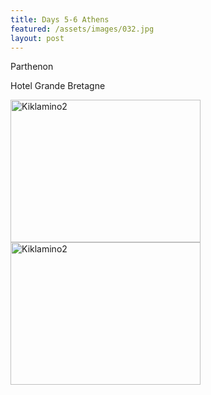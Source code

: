 ```yaml
---
title: Days 5-6 Athens
featured: /assets/images/032.jpg
layout: post
---
```


<p>Parthenon</p>
<p>Hotel Grande Bretagne</p>
<img src="/assets/images/034.JPG" alt="Kiklamino2" style="width:304px;height:228px;">
<img src="/assets/images/048.JPG" alt="Kiklamino2" style="width:304px;height:228px;">
